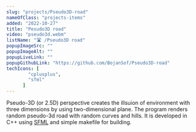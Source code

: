 ```yaml
---
slug: "projects/Pseudo3D-road"
nameOfClass: "projects-items"
added: "2022-10-27"
title: "Pesudo3D road"
video: "pseudo3d.webm"
listName: "🛣️ /Pseudo3D road"
popupImageSrc: ""
popupImageAlt: ""
popupLiveLink: ""
popupGithubLink: "https://github.com/BojanSof/Pseudo3D-road"
techIcons: [
        "cplusplus",
        "sfml"
      ]
---
```


Pseudo-3D (or 2.5D) perspective creates the illsuion of environment with three dimensions by using two-dimensional plane.
The program renders random pseudo-3d road with random curves and hills.
It is developed in C++ using [SFML](https://www.sfml-dev.org/) and simple makefile for building.